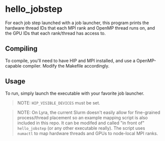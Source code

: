 # hello_jobstep

For each job step launched with a job launcher, this program prints the hardware thread IDs that each MPI rank and OpenMP thread runs on, and the GPU IDs that each rank/thread has access to.

## Compiling

To compile, you'll need to have HIP and MPI installed, and use a OpenMP-capable compiler. Modify the Makefile accordingly.

## Usage

To run, simply launch the executable with your favorite job launcher. 

> NOTE: `HIP_VISIBLE_DEVICES` must be set.

> NOTE: On Lyra, the current Slurm doesn't easily allow for fine-grained process/thread placement so an example mapping script is also included in this repo. It can be modifed and called "in front of" `hello_jobstep` (or any other executable really). The script uses `numactl` to map hardware threads and GPUs to node-local MPI ranks.
